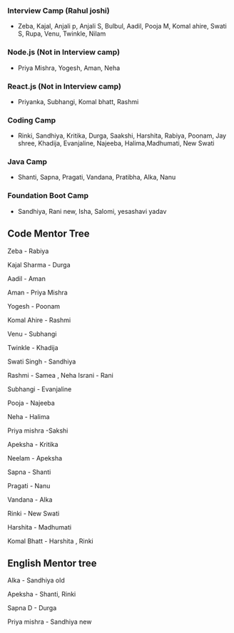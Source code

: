 ### Interview Camp (Rahul joshi)
- Zeba, Kajal, Anjali p, Anjali S, Bulbul, Aadil, Pooja M, Komal ahire, Swati S, Rupa, Venu, Twinkle, Nilam

### Node.js (Not in Interview camp)
- Priya Mishra, Yogesh, Aman, Neha

### React.js (Not in Interview camp)
- Priyanka, Subhangi, Komal bhatt, Rashmi

### Coding Camp
- Rinki, Sandhiya,  Kritika, Durga, Saakshi, Harshita, Rabiya, Poonam, Jay shree, Khadija, Evanjaline, Najeeba, Halima,Madhumati, New Swati 


### Java Camp
- Shanti, Sapna, Pragati, Vandana, Pratibha, Alka, Nanu


### Foundation Boot Camp
- Sandhiya,   Rani new,  Isha,  Salomi,  yesashavi yadav


## Code Mentor Tree

Zeba - Rabiya

Kajal Sharma - Durga

Aadil - Aman

Aman -  Priya Mishra 

Yogesh - Poonam 

Komal Ahire - Rashmi

Venu - Subhangi

Twinkle -  Khadija

Swati Singh - Sandhiya

Rashmi - Samea , Neha Israni - Rani

Subhangi - Evanjaline

Pooja - Najeeba

Neha - Halima

Priya mishra -Sakshi

Apeksha - Kritika

Neelam -  Apeksha

Sapna - Shanti

Pragati - Nanu

Vandana - Alka

Rinki - New Swati 

Harshita - Madhumati

Komal Bhatt - Harshita , Rinki



## English Mentor tree

Alka - Sandhiya old

Apeksha - Shanti, Rinki

Sapna D - Durga

Priya mishra - Sandhiya new 





